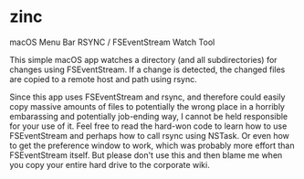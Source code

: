 # zinc
macOS Menu Bar RSYNC / FSEventStream Watch Tool

This simple macOS app watches a directory (and all subdirectories) for changes using FSEventStream. If a change is detected, the changed files are copied to a remote host and path using rsync.

Since this app uses FSEventStream and rsync, and therefore could easily copy massive amounts of files to potentially the wrong place in a horribly embarassing and potentially job-ending way, I cannot be held responsible for your use of it. Feel free to read the hard-won code to learn how to use FSEventStream and perhaps how to call rsync using NSTask. Or even how to get the preference window to work, which was probably more effort than FSEventStream itself. But please don't use this and then blame me when you copy your entire hard drive to the corporate wiki.

